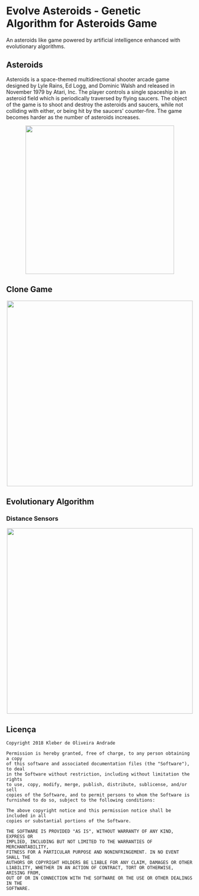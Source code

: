 # Evolve Asteroids - Genetic Algorithm for Asteroids Game

An asteroids like game powered by artificial intelligence enhanced with evolutionary algorithms.

## Asteroids

Asteroids is a space-themed multidirectional shooter arcade game designed by Lyle Rains, Ed Logg, and Dominic Walsh and released in November 1979 by Atari, Inc. The player controls a single spaceship in an asteroid field which is periodically traversed by flying saucers. The object of the game is to shoot and destroy the asteroids and saucers, while not colliding with either, or being hit by the saucers' counter-fire. The game becomes harder as the number of asteroids increases. 

<p align="center">
  <img src="https://github.com/kleberandrade/evolve-asteroids/blob/master/Screenshots/original.png" height="400"/>
</p>

## Clone Game

<p align="center">
  <img src="https://github.com/kleberandrade/evolve-asteroids/blob/master/Screenshots/game.PNG" height="500"/>
</p>

## Evolutionary Algorithm

### Distance Sensors

<p align="center">
  <img src="https://github.com/kleberandrade/evolve-asteroids/blob/master/Screenshots/sensors.PNG" height="500"/>
</p>


Licença
----

    Copyright 2018 Kleber de Oliveira Andrade
    
    Permission is hereby granted, free of charge, to any person obtaining a copy
    of this software and associated documentation files (the "Software"), to deal
    in the Software without restriction, including without limitation the rights
    to use, copy, modify, merge, publish, distribute, sublicense, and/or sell
    copies of the Software, and to permit persons to whom the Software is
    furnished to do so, subject to the following conditions:
    
    The above copyright notice and this permission notice shall be included in all
    copies or substantial portions of the Software.
    
    THE SOFTWARE IS PROVIDED "AS IS", WITHOUT WARRANTY OF ANY KIND, EXPRESS OR
    IMPLIED, INCLUDING BUT NOT LIMITED TO THE WARRANTIES OF MERCHANTABILITY,
    FITNESS FOR A PARTICULAR PURPOSE AND NONINFRINGEMENT. IN NO EVENT SHALL THE
    AUTHORS OR COPYRIGHT HOLDERS BE LIABLE FOR ANY CLAIM, DAMAGES OR OTHER
    LIABILITY, WHETHER IN AN ACTION OF CONTRACT, TORT OR OTHERWISE, ARISING FROM,
    OUT OF OR IN CONNECTION WITH THE SOFTWARE OR THE USE OR OTHER DEALINGS IN THE
    SOFTWARE.